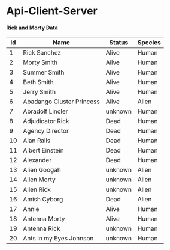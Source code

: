 # Api-Client-Server

<b> Rick and Morty Data </b>

|id |Name                     |Status |Species|
|---|-------------------------|-------|-------|
|1  |Rick Sanchez             |Alive  |Human  |
|2  |Morty Smith              |Alive  |Human  |
|3  |Summer Smith             |Alive  |Human  |
|4  |Beth Smith               |Alive  |Human  |
|5  |Jerry Smith              |Alive  |Human  |
|6  |Abadango Cluster Princess|Alive  |Alien  |
|7  |Abradolf Lincler         |unknown|Human  |
|8  |Adjudicator Rick         |Dead   |Human  |
|9  |Agency Director          |Dead   |Human  |
|10 |Alan Rails               |Dead   |Human  |
|11 |Albert Einstein          |Dead   |Human  |
|12 |Alexander                |Dead   |Human  |
|13 |Alien Googah             |unknown|Alien  |
|14 |Alien Morty              |unknown|Alien  |
|15 |Alien Rick               |unknown|Alien  |
|16 |Amish Cyborg             |Dead   |Alien  |
|17 |Annie                    |Alive  |Human  |
|18 |Antenna Morty            |Alive  |Human  |
|19 |Antenna Rick             |unknown|Human  |
|20 |Ants in my Eyes Johnson  |unknown|Human  |

